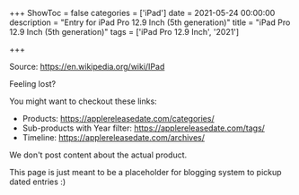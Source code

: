+++
ShowToc = false
categories = ['iPad']
date = 2021-05-24 00:00:00
description = "Entry for iPad Pro 12.9 Inch (5th generation)"
title = "iPad Pro 12.9 Inch (5th generation)"
tags = ['iPad Pro 12.9 Inch', '2021']

+++

Source: https://en.wikipedia.org/wiki/IPad

Feeling lost?

You might want to checkout these links:
- Products: https://applereleasedate.com/categories/
- Sub-products with Year filter: https://applereleasedate.com/tags/
- Timeline: https://applereleasedate.com/archives/

We don't post content about the actual product. 



This page is just meant to be a placeholder for blogging system to pickup dated entries :)


